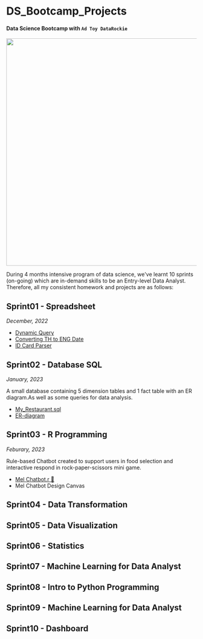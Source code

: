 # DS_Bootcamp_Projects
#### Data Science Bootcamp with `Ad Toy DataRockie`

<img src="https://user-images.githubusercontent.com/125655019/219699167-b8e325a5-3283-4d29-b4c8-51dd6ed0c1d3.png" width="600" height="600">

During 4 months intensive program of data science, we've learnt 10 sprints (on-going) which are in-demand skills to be an Entry-level Data Analyst. Therefore, all my consistent homework and projects are as follows:

## Sprint01 - Spreadsheet

*December, 2022*

* [Dynamic Query](https://github.com/TanyamonSiri/DS_Bootcamp_Projects/blob/main/Spreadsheet/DynamicQuery.jpg)
* [Converting TH to ENG Date](https://github.com/TanyamonSiri/DS_Bootcamp_Projects/blob/main/Spreadsheet/Convert_TH_to_EN_Date.jpg)
* [ID Card Parser](https://github.com/TanyamonSiri/DS_Bootcamp_Projects/blob/main/Spreadsheet/IDCardParser.jpg)



## Sprint02 - Database SQL

*January, 2023*

A small database containing 5 dimension tables and 1 fact table with an ER diagram.As well as some queries for data analysis.
* [My_Restaurant.sql](https://replit.com/@TanyamonSirikan/BootcampHomeworkSQL#main.sql)
* [ER-diagram](https://dbdiagram.io/d/63d8d697296d97641d7d4acc)



## Sprint03 - R Programming

*Feburary, 2023*

Rule-based Chatbot created to support users in food selection and interactive respond in rock-paper-scissors mini game.

* [Mel Chatbot.r 🐻](https://replit.com/@TanyamonSirikan/Bootcamp07RHW0102) 
* Mel Chatbot Design Canvas


## Sprint04 - Data Transformation

## Sprint05 - Data Visualization

## Sprint06 - Statistics

## Sprint07 - Machine Learning for Data Analyst

## Sprint08 - Intro to Python Programming

## Sprint09 - Machine Learning for Data Analyst

## Sprint10 - Dashboard 
